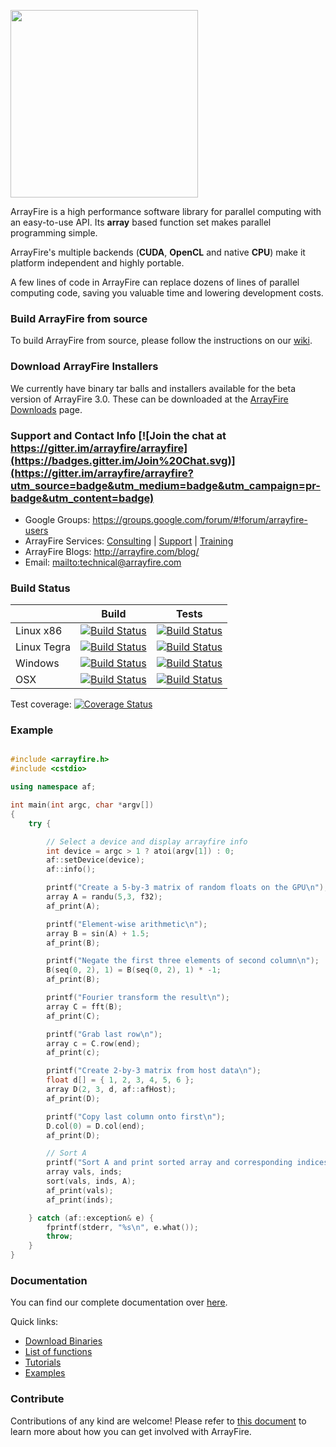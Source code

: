 <a href="http://arrayfire.com/"><img src="http://arrayfire.com/logos/arrayfire_logo_whitebkgnd.png" width="300"></a>

ArrayFire is a high performance software library for parallel computing with an easy-to-use API. Its **array** based function set makes parallel programming simple.

ArrayFire's multiple backends (**CUDA**, **OpenCL** and native **CPU**) make it platform independent and highly portable.

A few lines of code in ArrayFire can replace dozens of lines of parallel computing code, saving you valuable time and lowering development costs.

### Build ArrayFire from source
To build ArrayFire from source, please follow the instructions on our [wiki](https://github.com/arrayfire/arrayfire/wiki).

### Download ArrayFire Installers
We currently have binary tar balls and installers available for the beta version of ArrayFire 3.0. These can be downloaded at the [ArrayFire Downloads](http://go.arrayfire.com/l/37882/2015-03-31/mmhqy) page.

### Support and Contact Info [![Join the chat at https://gitter.im/arrayfire/arrayfire](https://badges.gitter.im/Join%20Chat.svg)](https://gitter.im/arrayfire/arrayfire?utm_source=badge&utm_medium=badge&utm_campaign=pr-badge&utm_content=badge)

* Google Groups: https://groups.google.com/forum/#!forum/arrayfire-users
* ArrayFire Services:  [Consulting](http://arrayfire.com/consulting/)  |  [Support](http://arrayfire.com/support/)   |  [Training](http://arrayfire.com/training/)
* ArrayFire Blogs: http://arrayfire.com/blog/
* Email: <mailto:technical@arrayfire.com>

### Build Status
|                 | Build           | Tests           |
|-----------------|-----------------|-----------------|
| Linux x86       | [![Build Status](http://ci.arrayfire.org/buildStatus/icon?job=arrayfire-linux/master)](http://ci.arrayfire.org/job/arrayfire-linux/branch/master/)      | [![Build Status](http://ci.arrayfire.org/buildStatus/icon?job=arrayfire-linux-test/master)](http://ci.arrayfire.org/job/arrayfire-linux-test/branch/master/)              |
| Linux Tegra     | [![Build Status](http://ci.arrayfire.org/buildStatus/icon?job=arrayfire-tegra/master)](http://ci.arrayfire.org/job/arrayfire-tegra/branch/master/)      | [![Build Status](http://ci.arrayfire.org/buildStatus/icon?job=arrayfire-tegra-test/master)](http://ci.arrayfire.org/job/arrayfire-tegra-test/branch/master/)              |
| Windows         | [![Build Status](http://ci.arrayfire.org/buildStatus/icon?job=arrayfire-windows/master)](http://ci.arrayfire.org/job/arrayfire-windows/branch/master/)  | [![Build Status](http://ci.arrayfire.org/buildStatus/icon?job=arrayfire-windows-test/master)](http://ci.arrayfire.org/job/arrayfire-windows-test/branch/master/)          |
| OSX             | [![Build Status](http://ci.arrayfire.org/buildStatus/icon?job=arrayfire-osx/master)](http://ci.arrayfire.org/job/arrayfire-osx/branch/master/)          | [![Build Status](http://ci.arrayfire.org/buildStatus/icon?job=arrayfire-osx-test/master)](http://ci.arrayfire.org/job/arrayfire-osx-test/branch/master/)                  |

Test coverage: [![Coverage Status](https://coveralls.io/repos/arrayfire/arrayfire/badge.svg?branch=HEAD)](https://coveralls.io/r/arrayfire/arrayfire?branch=HEAD)

### Example

``` C++

#include <arrayfire.h>
#include <cstdio>

using namespace af;

int main(int argc, char *argv[])
{
    try {

        // Select a device and display arrayfire info
        int device = argc > 1 ? atoi(argv[1]) : 0;
        af::setDevice(device);
        af::info();

        printf("Create a 5-by-3 matrix of random floats on the GPU\n");
        array A = randu(5,3, f32);
        af_print(A);

        printf("Element-wise arithmetic\n");
        array B = sin(A) + 1.5;
        af_print(B);

        printf("Negate the first three elements of second column\n");
        B(seq(0, 2), 1) = B(seq(0, 2), 1) * -1;
        af_print(B);

        printf("Fourier transform the result\n");
        array C = fft(B);
        af_print(C);

        printf("Grab last row\n");
        array c = C.row(end);
        af_print(c);

        printf("Create 2-by-3 matrix from host data\n");
        float d[] = { 1, 2, 3, 4, 5, 6 };
        array D(2, 3, d, af::afHost);
        af_print(D);

        printf("Copy last column onto first\n");
        D.col(0) = D.col(end);
        af_print(D);

        // Sort A
        printf("Sort A and print sorted array and corresponding indices\n");
        array vals, inds;
        sort(vals, inds, A);
        af_print(vals);
        af_print(inds);

    } catch (af::exception& e) {
        fprintf(stderr, "%s\n", e.what());
        throw;
    }
}

```

### Documentation

You can find our complete documentation over [here](http://www.arrayfire.com/docs/index.htm).

Quick links:

- [Download Binaries](http://www.arrayfire.com/download/)
- [List of functions](http://www.arrayfire.com/docs/group__arrayfire__func.htm)
- [Tutorials](http://www.arrayfire.com/docs/gettingstarted.htm)
- [Examples](http://www.arrayfire.com/docs/examples.htm)

### Contribute

Contributions of any kind are welcome! Please refer to [this document](https://github.com/arrayfire/arrayfire/blob/master/CONTRIBUTING.md) to learn more about how you can get involved with ArrayFire.

